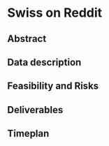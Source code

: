 # Swiss on Reddit
## Abstract
## Data description
## Feasibility and Risks
## Deliverables
## Timeplan
